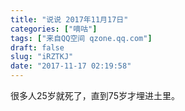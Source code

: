 ```yaml
---
title: "说说 2017年11月17日"
categories: ["嘀咕"]
tags: ["来自QQ空间 qzone.qq.com"]
draft: false
slug: "iRZTKJ"
date: "2017-11-17 02:19:58"
---
```


很多人25岁就死了，直到75岁才埋进土里。
